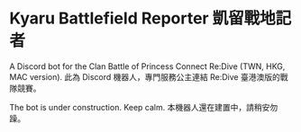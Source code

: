 # Kyaru Battlefield Reporter 凱留戰地記者
A Discord bot for the Clan Battle of Princess Connect Re:Dive (TWN, HKG, MAC version).
此為 Discord 機器人，專門服務公主連結 Re:Dive 臺港澳版的戰隊競賽。

The bot is under construction. Keep calm.
本機器人還在建置中，請稍安勿躁。
